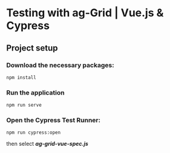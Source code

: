 # Testing with ag-Grid | Vue.js & Cypress

## Project setup

### Download the necessary packages:
```
npm install
```
### Run the application
```
npm run serve
```
### Open the Cypress Test Runner:
```
npm run cypress:open
```
then select ***ag-grid-vue-spec.js***

